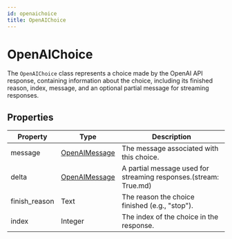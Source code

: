 ```yaml
---
id: openaichoice
title: OpenAIChoice
---
```


# OpenAIChoice

The `OpenAIChoice` class represents a choice made by the OpenAI API response, containing information about the choice, including its finished reason, index, message, and an optional partial message for streaming responses.

## Properties

| Property        | Type               | Description                                        |
|----------------|--------------------|----------------------------------------------------|
| message         | [OpenAIMessage](OpenAIMessage.md) | The message associated with this choice.           |
| delta           | [OpenAIMessage](OpenAIMessage) | A partial message used for streaming responses.(stream: True.md)     |
| finish_reason   | Text               | The reason the choice finished (e.g., "stop").    |
| index           | Integer            | The index of the choice in the response.           |
